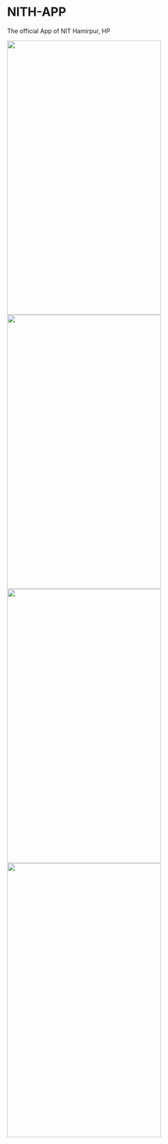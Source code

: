 # NITH-APP
The official App of NIT Hamirpur, HP

<img src="https://github.com/top-gun007/NITH-APP/blob/master/Screenshot_20170401-144411.png" width="360" height= "640">

<img src="https://github.com/top-gun007/NITH-APP/blob/master/Screenshot_20170401-144443.png" width="360" height= "640">

<img src="https://github.com/top-gun007/NITH-APP/blob/master/Screenshot_20170401-144453.png" width="360" height= "640">

<img src="https://github.com/top-gun007/NITH-APP/blob/master/Screenshot_20170401-144555.png" width="360" height= "640">
